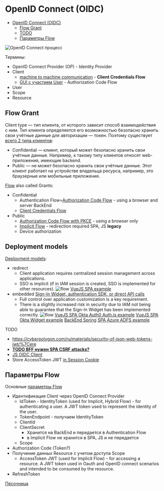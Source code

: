 # OpenID Connect (OIDC)

- [OpenID Connect (OIDC)](#openid-connect-oidc)
	- [Flow Grant](#flow-grant)
	- [TODO](#todo)
	- [Параметры Flow](#параметры-flow)

![OpenID Сonnect процесс](https://habrastorage.org/r/w1560/getpro/habr/post_images/c13/afc/ee5/c13afcee5226ddb135df9836d3321b17.png)

Термины:

- OpenID Connect Provider (OP) - Identity Provider
- Client
	- [machine to machine communication](https://docs.duendesoftware.com/identityserver/v6/overview/terminology/#machine-to-machine-communication) - __Client Credentials Flow__
	- [GUI с участием User](https://docs.duendesoftware.com/identityserver/v6/overview/terminology/#interactive-applications) - Authorization Code Flow
- User
- Scope
- Resource

## Flow Grant

Client type — тип клиента, от которого зависит способ взаимодействия с ним. Тип клиента определяется его возможностью безопасно хранить свои учётные данные для авторизации — токен. Поэтому существует [всего 2 типа клиентов](https://habr.com/ru/company/dododev/blog/520046/):

- Confidential — клиент, который может безопасно хранить свои учётные данные. Например, к такому типу клиентов относят web-приложения, имеющие backend.
- Public — не может безопасно хранить свои учётные данные. Этот клиент работает на устройстве владельца ресурса, например, это браузерные или мобильные приложения.

[Flow](https://habr.com/ru/company/nixys/blog/566910/) also called Grants:

- Confidential
	- Authentication Flow=[Authorization Code Flow](url) - using a browser and server BackEnd
	- [Client Credentials Flow](https://habr.com/ru/company/dododev/blog/520046/)
	<!-- ![scheme](https://habrastorage.org/r/w1560/getpro/habr/post_images/110/fe3/d4a/110fe3d4a29efd1af72da67ab06515ba.png) -->
- Public
	- [Authorization Code Flow with PKCE](https://auth0.com/docs/get-started/authentication-and-authorization-flow/authorization-code-flow-with-proof-key-for-code-exchange-pkce) - using a browser only		
	- [Implicit Flow](https://learn.microsoft.com/en-us/windows-server/identity/ad-fs/overview/ad-fs-openid-connect-oauth-flows-scenarios) - redirection required SPA, JS __legacy__		
	- Device authorization

## Deployment models

[Deployment models](https://developer.okta.com/docs/concepts/redirect-vs-embedded/):

- redirect
	- Client application requires centralized session management across applications.
	- SSO is implicit (if in IAM session is created, SSO is implemented for other resources).
	![flow](https://developer.okta.com/img/auth/OktaHosted.png)
	[VueJS SPA example](https://developer.okta.com/docs/guides/sign-into-spa-redirect/vue/main/)
- embedded [Sign-In Widget, authentication SDK, or direct API calls](https://developer.okta.com/docs/guides/sign-in-overview/main/#choose-your-auth)
	- Full control over application customization is a key requirement.
	- There is a slightly increased risk in security due to IAM not being able to guarantee that the Sign-In Widget has been implemented correctly.
	![flow](https://developer.okta.com/img/auth/CustomerHosted.png)
	[VueJS SPA Okta Auth0 Auth.js example](https://developer.okta.com/docs/guides/sign-in-to-spa-authjs/vue/main/)
	[VueJS SPA Okta Widget example](https://developer.okta.com/docs/guides/sign-in-to-spa-embedded-widget/vue/main/)
		[BackEnd Spring](https://developer.okta.com/blog/2021/10/04/spring-boot-spa)
	[SPA Azure ADFS example](https://learn.microsoft.com/en-us/azure/active-directory/develop/single-page-app-quickstart)

TODO
- https://cyberpolygon.com/ru/materials/security-of-json-web-tokens-jwt/%7Cere
- [__TODO BFF нужен SPA CSRF attacks?__](https://docs.duendesoftware.com/identityserver/v5/bff/overview/)
- [JS OIDC Client](https://github.com/IdentityModel/oidc-client-js/wiki)
- Store AccessToken JWT [in Session Cookie](https://jcbaey.com/authentication-in-spa-reactjs-and-vuejs-the-right-way/)
  
## Параметры Flow

Основные [параметры Flow](https://identityserver4.readthedocs.io/en/latest/quickstarts/1_client_credentials.html)

- Идентификация Client через OpenID Connect Provider
	- IdToken - IdentityToken (used for Implicit, Hybrid Flow) - for authenticating a user. A JWT token used to represent the identity of the user.
	- TokenEndpoint - получаем IdentityToken
	- ClientId
	- ClientSecret
		- Хранится на BackEnd и передается в Authentication Flow
		- в Implicit Flow не хранится в SPA, JS и не передается
	- Scope
- Authorization Code (Token?)
- Получение данных Resource с учетом доступа Scope
	- AccessToken JWT (used for Implicit Flow) - for accessing a resource. A JWT token used in Oauth and OpenID connect scenarios and intended to be consumed by the resource.
- RefreshToken

[Песочница](https://openidconnect.net/)